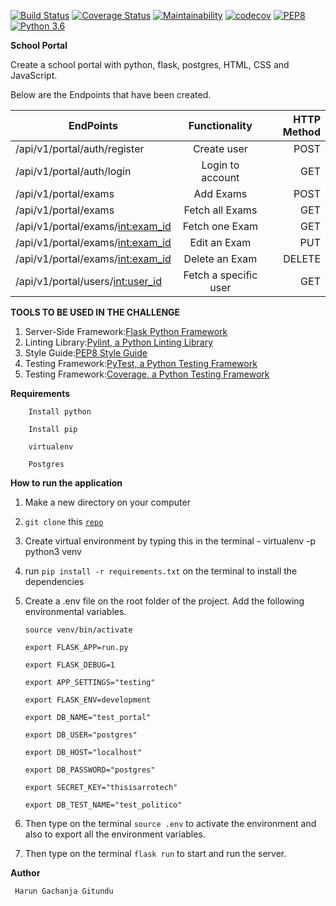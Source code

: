 [![Build Status](https://travis-ci.org/Arrotech/Portal.svg?branch=develop)](https://travis-ci.org/Arrotech/Portal) [![Coverage Status](https://coveralls.io/repos/github/Arrotech/Portal/badge.svg?branch=develop)](https://coveralls.io/github/Arrotech/Portal?branch=develop) [![Maintainability](https://api.codeclimate.com/v1/badges/d18f71e29c6588ba2043/maintainability)](https://codeclimate.com/github/Arrotech/Portal/maintainability) [![codecov](https://codecov.io/gh/Arrotech/Portal/branch/gh-pages/graph/badge.svg)](https://codecov.io/gh/Arrotech/Portal) [![PEP8](https://img.shields.io/badge/code%20style-pep8-orange.svg)](https://www.python.org/dev/peps/pep-0008/) [![Python 3.6](https://img.shields.io/badge/python-3.6-blue.svg)](https://www.python.org/downloads/release/python-360/)


**School Portal**

Create a school portal with python, flask, postgres, HTML, CSS and JavaScript.


Below are the Endpoints that have been created.

| EndPoints       | Functionality  | HTTP Method  |
| ------------- |:-------------:| -----:|
| /api/v1/portal/auth/register | Create user| POST |
| /api/v1/portal/auth/login | Login to account |GET|
| /api/v1/portal/exams |  Add Exams | POST |
| /api/v1/portal/exams | Fetch all Exams | GET |
| /api/v1/portal/exams/<int:exam_id> | Fetch one Exam | GET |
| /api/v1/portal/exams/<int:exam_id> | Edit an Exam | PUT |
| /api/v1/portal/exams/<int:exam_id> | Delete an Exam | DELETE |
| /api/v1/portal/users/<int:user_id> | Fetch a specific user | GET |



**TOOLS TO BE USED IN THE CHALLENGE**
1. Server-Side Framework:[Flask Python Framework](http://flask.pocoo.org/)
2. Linting Library:[Pylint, a Python Linting Library](https://www.pylint.org/)
3. Style Guide:[PEP8 Style Guide](https://www.python.org/dev/peps/pep-0008/)
4. Testing Framework:[PyTest, a Python Testing Framework](https://docs.pytest.org/en/latest/)
5. Testing Framework:[Coverage, a Python Testing Framework](https://coverage.readthedocs.io/en/v4.5.x/)



**Requirements**

		Install python

		Install pip

		virtualenv

		Postgres


**How to run the application**
 1. Make a new directory on your computer
 2. `git clone` this  <code>[repo](https://github.com/Arrotech/Portal/)</code>
 3. Create virtual environment by typing this in the terminal - virtualenv -p python3 venv
 4. run `pip install -r requirements.txt` on the terminal to install the dependencies
 5. Create a .env file on the root folder of the project. Add the following  environmental variables.



 		source venv/bin/activate

		export FLASK_APP=run.py

		export FLASK_DEBUG=1

		export APP_SETTINGS="testing"

		export FLASK_ENV=development

		export DB_NAME="test_portal"

		export DB_USER="postgres"

		export DB_HOST="localhost"

		export DB_PASSWORD="postgres"

		export SECRET_KEY="thisisarrotech"

		export DB_TEST_NAME="test_politico"

 6. Then type on the terminal ```source .env``` to activate the environment and also to export all the environment variables.
 7. Then type on the terminal ```flask run``` to start and run the server.



**Author**

     Harun Gachanja Gitundu
